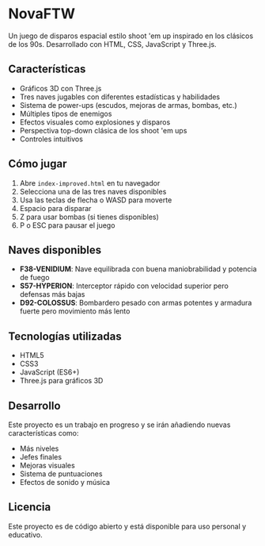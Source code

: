 # NovaFTW

Un juego de disparos espacial estilo shoot 'em up inspirado en los clásicos de los 90s. Desarrollado con HTML, CSS, JavaScript y Three.js.

## Características

- Gráficos 3D con Three.js
- Tres naves jugables con diferentes estadísticas y habilidades
- Sistema de power-ups (escudos, mejoras de armas, bombas, etc.)
- Múltiples tipos de enemigos
- Efectos visuales como explosiones y disparos
- Perspectiva top-down clásica de los shoot 'em ups
- Controles intuitivos

## Cómo jugar

1. Abre `index-improved.html` en tu navegador
2. Selecciona una de las tres naves disponibles
3. Usa las teclas de flecha o WASD para moverte
4. Espacio para disparar
5. Z para usar bombas (si tienes disponibles)
6. P o ESC para pausar el juego

## Naves disponibles

- **F38-VENIDIUM**: Nave equilibrada con buena maniobrabilidad y potencia de fuego
- **S57-HYPERION**: Interceptor rápido con velocidad superior pero defensas más bajas
- **D92-COLOSSUS**: Bombardero pesado con armas potentes y armadura fuerte pero movimiento más lento

## Tecnologías utilizadas

- HTML5
- CSS3
- JavaScript (ES6+)
- Three.js para gráficos 3D

## Desarrollo

Este proyecto es un trabajo en progreso y se irán añadiendo nuevas características como:
- Más niveles
- Jefes finales
- Mejoras visuales
- Sistema de puntuaciones
- Efectos de sonido y música

## Licencia

Este proyecto es de código abierto y está disponible para uso personal y educativo.
